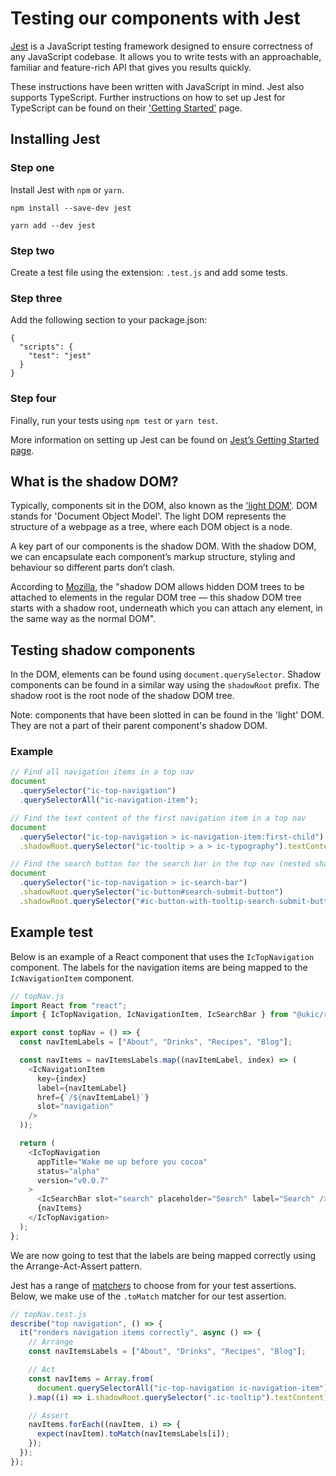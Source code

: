 # Testing our components with Jest

[Jest](https://jestjs.io/) is a JavaScript testing framework designed to ensure correctness of any JavaScript codebase. It allows you to write tests with an approachable, familiar and feature-rich API that gives you results quickly.

These instructions have been written with JavaScript in mind. Jest also supports TypeScript. Further instructions on how to set up Jest for TypeScript can be found on their ['Getting Started'](https://jestjs.io/docs/getting-started#using-typescript) page.

## Installing Jest

### Step one

Install Jest with `npm` or `yarn`.

```shell
npm install --save-dev jest

yarn add --dev jest
```

### Step two

Create a test file using the extension: `.test.js` and add some tests.

### Step three

Add the following section to your package.json:

```shell
{
  "scripts": {
    "test": "jest"
  }
}
```

### Step four

Finally, run your tests using `npm test` or `yarn test`.

More information on setting up Jest can be found on [Jest’s Getting Started page](https://jestjs.io/docs/getting-started).

## What is the shadow DOM?

Typically, components sit in the DOM, also known as the ['light DOM'](https://www.codecademy.com/resources/blog/what-is-dom/). DOM stands for 'Document Object Model'. The light DOM represents the structure of a webpage as a tree, where each DOM object is a node.

A key part of our components is the shadow DOM. With the shadow DOM, we can encapsulate each component’s markup structure, styling and behaviour so different parts don’t clash.

According to [Mozilla](https://developer.mozilla.org/en-US/docs/Web/Web_Components/Using_shadow_DOM), the "shadow DOM allows hidden DOM trees to be attached to elements in the regular DOM tree — this shadow DOM tree starts with a shadow root, underneath which you can attach any element, in the same way as the normal DOM".

## Testing shadow components

In the DOM, elements can be found using `document.querySelector`. Shadow components can be found in a similar way using the `shadowRoot` prefix. The shadow root is the root node of the shadow DOM tree.

Note: components that have been slotted in can be found in the 'light' DOM. They are not a part of their parent component's shadow DOM.

### Example

```js
// Find all navigation items in a top nav
document
  .querySelector("ic-top-navigation")
  .querySelectorAll("ic-navigation-item");

// Find the text content of the first navigation item in a top nav
document
  .querySelector("ic-top-navigation > ic-navigation-item:first-child")
  .shadowRoot.querySelector("ic-tooltip > a > ic-typography").textContent;

// Find the search button for the search bar in the top nav (nested shadow DOM)
document
  .querySelector("ic-top-navigation > ic-search-bar")
  .shadowRoot.querySelector("ic-button#search-submit-button")
  .shadowRoot.querySelector("#ic-button-with-tooltip-search-submit-button");
```

## Example test

Below is an example of a React component that uses the `IcTopNavigation` component. The labels for the navigation items are being mapped to the `IcNavigationItem` component.

```js
// topNav.js
import React from "react";
import { IcTopNavigation, IcNavigationItem, IcSearchBar } from "@ukic/react";

export const topNav = () => {
  const navItemLabels = ["About", "Drinks", "Recipes", "Blog"];

  const navItems = navItemsLabels.map((navItemLabel, index) => (
    <IcNavigationItem
      key={index}
      label={navItemLabel}
      href={`/${navItemLabel}`}
      slot="navigation"
    />
  ));

  return (
    <IcTopNavigation
      appTitle="Wake me up before you cocoa"
      status="alpha"
      version="v0.0.7"
    >
      <IcSearchBar slot="search" placeholder="Search" label="Search" />
      {navItems}
    </IcTopNavigation>
  );
};
```

We are now going to test that the labels are being mapped correctly using the Arrange-Act-Assert pattern.

Jest has a range of [matchers](https://jestjs.io/docs/expect) to choose from for your test assertions. Below, we make use of the `.toMatch` matcher for our test assertion.

```js
// topNav.test.js
describe("top navigation", () => {
  it("renders navigation items correctly", async () => {
    // Arrange
    const navItemsLabels = ["About", "Drinks", "Recipes", "Blog"];

    // Act
    const navItems = Array.from(
      document.querySelectorAll("ic-top-navigation ic-navigation-item")
    ).map((i) => i.shadowRoot.querySelector(".ic-tooltip").textContent);

    // Assert
    navItems.forEach((navItem, i) => {
      expect(navItem).toMatch(navItemsLabels[i]);
    });
  });
});
```